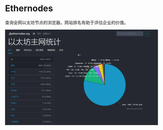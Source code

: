 # 

# Ethernodes

查询全网以太坊节点的浏览器。网站排名有助于评估企业的价值。

![image-20220721141354269](image-20220721141354269.png)

